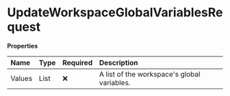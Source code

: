 # UpdateWorkspaceGlobalVariablesRequest

**Properties**

| Name   | Type                 | Required | Description                                 |
| :----- | :------------------- | :------- | :------------------------------------------ |
| Values | List<GlobalVariable> | ❌       | A list of the workspace's global variables. |

<!-- This file was generated by liblab | https://liblab.com/ -->
